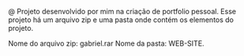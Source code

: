 @ Projeto desenvolvido por mim na criação de portfolio pessoal. Esse projeto há um arquivo zip e uma pasta onde contém os elementos do projeto.

Nome do arquivo zip: gabriel.rar
Nome da pasta: WEB-SITE.
